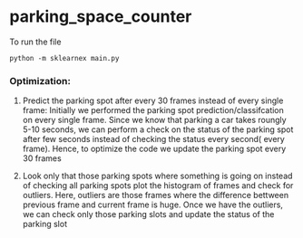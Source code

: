 # parking_space_counter

To run the file

```
python -m sklearnex main.py
```

### **Optimization:**

1) Predict the parking spot after every 30 frames instead of every single frame:
Initially we performed the parking spot prediction/classifcation on every single frame. Since we know that parking a car takes roungly 5-10 seconds, we can perform a check on the status of the parking spot after few seconds instead of checking the status every second( every frame). Hence, to optimize the code we update the parking spot every 30 frames

2) Look only that those parking spots where something is going on instead of checking all parking spots
plot the histogram of frames and check for outliers. Here, outliers are those frames where the difference bettween previous frame and current frame is huge.
Once we have the outliers, we can check only those parking slots and update the status of the parking slot